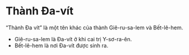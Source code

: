 # Thành Đa-vít

“Thành Đa vít” là một tên khác của thành Giê-ru-sa-lem và Bết-lê-hem.
- Giê-ru-sa-lem là Đa-vít ở khi cai trị Y-sơ-ra-ên.
- Bết-lê-hem là nơi Đa-vít được sinh ra.

